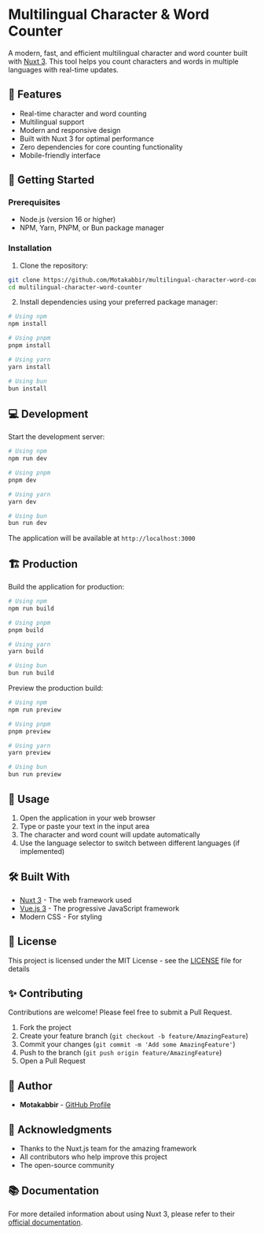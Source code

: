 # Multilingual Character & Word Counter

A modern, fast, and efficient multilingual character and word counter built with [Nuxt 3](https://nuxt.com). This tool helps you count characters and words in multiple languages with real-time updates.

## 🌟 Features

- Real-time character and word counting
- Multilingual support
- Modern and responsive design
- Built with Nuxt 3 for optimal performance
- Zero dependencies for core counting functionality
- Mobile-friendly interface

## 🚀 Getting Started

### Prerequisites

- Node.js (version 16 or higher)
- NPM, Yarn, PNPM, or Bun package manager

### Installation

1. Clone the repository:
```bash
git clone https://github.com/Motakabbir/multilingual-character-word-counter.git
cd multilingual-character-word-counter
```

2. Install dependencies using your preferred package manager:

```bash
# Using npm
npm install

# Using pnpm
pnpm install

# Using yarn
yarn install

# Using bun
bun install
```

## 💻 Development

Start the development server:

```bash
# Using npm
npm run dev

# Using pnpm
pnpm dev

# Using yarn
yarn dev

# Using bun
bun run dev
```

The application will be available at `http://localhost:3000`

## 🏗️ Production

Build the application for production:

```bash
# Using npm
npm run build

# Using pnpm
pnpm build

# Using yarn
yarn build

# Using bun
bun run build
```

Preview the production build:

```bash
# Using npm
npm run preview

# Using pnpm
pnpm preview

# Using yarn
yarn preview

# Using bun
bun run preview
```

## 🔧 Usage

1. Open the application in your web browser
2. Type or paste your text in the input area
3. The character and word count will update automatically
4. Use the language selector to switch between different languages (if implemented)

## 🛠️ Built With

- [Nuxt 3](https://nuxt.com/) - The web framework used
- [Vue.js 3](https://vuejs.org/) - The progressive JavaScript framework
- Modern CSS - For styling

## 📝 License

This project is licensed under the MIT License - see the [LICENSE](LICENSE) file for details

## ✨ Contributing

Contributions are welcome! Please feel free to submit a Pull Request.

1. Fork the project
2. Create your feature branch (`git checkout -b feature/AmazingFeature`)
3. Commit your changes (`git commit -m 'Add some AmazingFeature'`)
4. Push to the branch (`git push origin feature/AmazingFeature`)
5. Open a Pull Request

## 👤 Author

- **Motakabbir** - [GitHub Profile](https://github.com/Motakabbir)

## 🙏 Acknowledgments

- Thanks to the Nuxt.js team for the amazing framework
- All contributors who help improve this project
- The open-source community

## 📚 Documentation

For more detailed information about using Nuxt 3, please refer to their [official documentation](https://nuxt.com/docs/getting-started/introduction).
